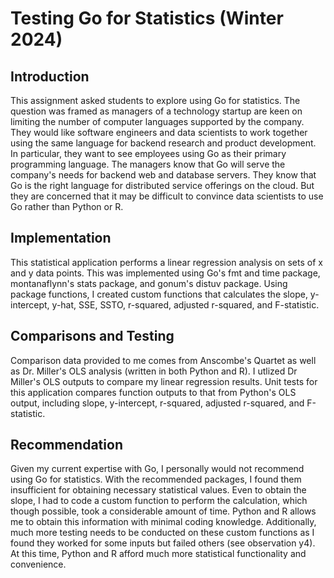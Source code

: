 # Testing Go for Statistics (Winter 2024)
## Introduction
This assignment asked students to explore using Go for statistics. The question was framed as managers of a technology startup are keen on limiting the number of computer languages supported by the company. They would like software engineers and data scientists to work together using the same language for backend research and product development. In particular, they want to see employees using Go as their primary programming language. The managers know that Go will serve the company's needs for backend web and database servers. They know that Go is the right language for distributed service offerings on the cloud. But they are concerned that it may be difficult to convince data scientists to use Go rather than Python or R.
## Implementation
This statistical application performs a linear regression analysis on sets of x and y data points. This was implemented using Go's fmt and time package, montanaflynn's stats package, and gonum's distuv package. Using package functions, I created custom functions that calculates the slope, y-intercept, y-hat, SSE, SSTO, r-squared, adjusted r-squared, and F-statistic.
## Comparisons and Testing
Comparison data provided to me comes from Anscombe's Quartet as well as Dr. Miller's OLS analysis (written in both Python and R). I utlized Dr Miller's OLS outputs to compare my linear regression results. Unit tests for this application compares function outputs to that from Python's OLS output, including slope, y-intercept, r-squared, adjusted r-squared, and F-statistic.
## Recommendation
Given my current expertise with Go, I personally would not recommend using Go for statistics. With the recommended packages, I found them insufficient for obtaining necessary statistical values. Even to obtain the slope, I had to code a custom function to perform the calculation, which though possible, took a considerable amount of time. Python and R allows me to obtain this information with minimal coding knowledge. Additionally, much more testing needs to be conducted on these custom functions as I found they worked for some inputs but failed others (see observation y4). At this time, Python and R afford much more statistical functionality and convenience.
